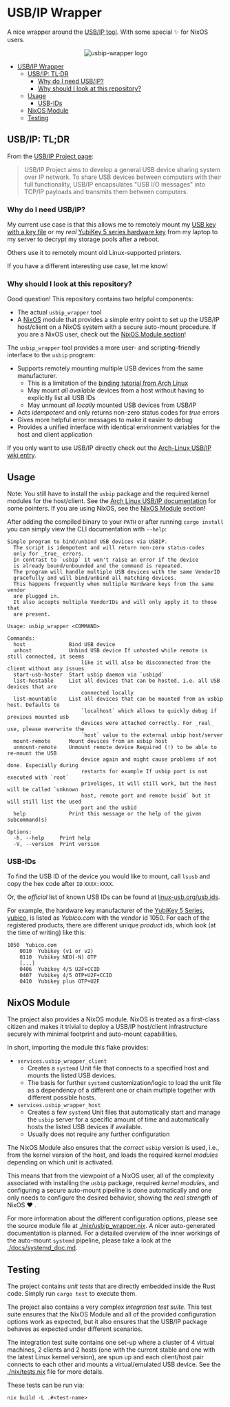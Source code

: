 # USB/IP Wrapper

A nice wrapper around the [USB/IP tool](https://usbip.sourceforge.net/).
With some special ✨ for NixOS users.

<div align="center">
  <img
    src="./assets/usbip_wrapper_logo.png"
    alt="usbip-wrapper logo">
</div>

<!--toc:start-->
- [USB/IP Wrapper](#usbip-wrapper)
  - [USB/IP: TL;DR](#usbip-tldr)
    - [Why do I need USB/IP?](#why-do-i-need-usbip)
    - [Why should I look at this repository?](#why-should-i-look-at-this-repository)
  - [Usage](#usage)
    - [USB-IDs](#usb-ids)
  - [NixOS Module](#nixos-module)
  - [Testing](#testing)
<!--toc:end-->

## USB/IP: TL;DR

From the [USB/IP Project page](https://usbip.sourceforge.net/):
> USB/IP Project aims to develop a general USB device sharing system over IP network.
To share USB devices between computers with their full functionality,
USB/IP encapsulates "USB I/O messages" into TCP/IP payloads and transmits them between computers.

<!-- It has been upstreamed into the [Linux kernel](https://www.kernel.org/doc/readme/tools-usb-usbip-README) for quite some time -->

### Why do I need USB/IP?

My current use case is that this allows me to remotely mount my [USB key with a key file](https://tqdev.com/2022-luks-with-usb-unlock) or my
_real_ [YubiKey 5 series hardware key](https://www.yubico.com/de/store/#yubikey-5-series) from my laptop to my server to decrypt my storage pools after a reboot.

Others use it to remotely mount old Linux-supported printers.

If you have a different interesting use case, let me know!

### Why should I look at this repository?

Good question! This repository contains two helpful components:
- The actual `usbip_wrapper` tool
- A [NixOS](https://nixos.org/) module that provides a simple entry point to set up the USB/IP host/client on a NixOS system with a secure auto-mount procedure.
If you are a NixOS user, check out the [NixOS Module section](#nixos-module)!

The `usbip_wrapper` tool provides a more user- and scripting-friendly interface to the
`usbip` program:
- Supports remotely mounting multiple USB devices from the same manufacturer.
  - This is a limitation of the [binding tutorial from Arch Linux](https://wiki.archlinux.org/title/USB/IP#Tips_and_tricks)
  - May mount _all available_ devices from a host without having to explicitly list all USB IDs
  - May unmount _all locally_ mounted USB devices from USB/IP
- Acts _idempotent_ and only returns non-zero status codes for _true_ errors
- Gives more helpful error messages to make it easier to debug
- Provides a unified interface with identical environment variables for the host and client application

<!-- Idempotent: - If all desired remote USB devices have already been mounted then re-calling mount won't provide an error. -->

If you only want to use USB/IP directly check out the [Arch-Linux USB/IP wiki entry](https://wiki.archlinux.org/title/USB/IP).

## Usage

Note: You still have to install the `usbip` package and the required kernel modules for
the host/client. See the [Arch Linux USB/IP documentation](https://wiki.archlinux.org/title/USB/IP)
for some pointers. If you are using NixOS, see the [NixOS Module](#nixos-module) section!

After adding the compiled binary to your `PATH` or after running `cargo install`
you can simply view the CLI documentation with `--help`:

```
Simple program to bind/unbind USB devices via USBIP.
  The script is idempotent and will return non-zero status-codes
  only for _true_ errors.
  In contrast to `usbip` it won't raise an error if the device
  is already bound/unbounded and the command is repeated.
  The program will handle multiple USB devices with the same VendorID
  gracefully and will bind/unbind all matching devices.
  This happens frequently when multiple Hardware keys from the same vendor
  are plugged in.
  It also accepts multiple VendorIDs and will only apply it to those that
  are present.

Usage: usbip_wrapper <COMMAND>

Commands:
  host              Bind USB device
  unhost            Unbind USB device If unhosted while remote is still connected, it seems
                        like it will also be disconnected from the client without any issues
  start-usb-hoster  Start usbip daemon via `usbipd`
  list-hostable     List all devices that can be hosted, i.e. all USB devices that are
                        connected locally
  list-mountable    List all devices that can be mounted from an usbip host. Defaults to
                        `localhost` which allows to quickly debug if previous mounted usb
                        devices were attached correctly. For _real_ use, please overwrite the
                        `host` value to the external usbip host/server
  mount-remote      Mount devices from an usbip host
  unmount-remote    Unmount remote device Required (!) to be able to re-mount the USB
                        device again and might cause problems if not done. Especially during
                        restarts for example If usbip port is not executed with `root`
                        priveliges, it will still work, but the host will be called `unknown
                        host, remote port and remote busid` but it will still list the used
                        port and the usbid
  help              Print this message or the help of the given subcommand(s)

Options:
  -h, --help     Print help
  -V, --version  Print version
```

### USB-IDs

To find the USB ID of the device you would like to mount, call `lsusb` and copy the hex code after `ID` `XXXX:XXXX`.

Or, the _official_ list of known USB IDs can be found at [linux-usb.org/usb.ids](http://www.linux-usb.org/usb.ids).

For example, the hardware key manufacturer of the [YubiKey 5 Series](https://www.yubico.com/de/store/#yubikey-5-series),
[yubico](https://www.yubico.com/), is listed as *Yubico.com* with the _vendor_ id 1050.
For each of the registered products, there are different unique _product_ ids, which look (at the time of writing) like this:

```
1050  Yubico.com
	0010  Yubikey (v1 or v2)
	0110  Yubikey NEO(-N) OTP
    [...]
	0406  Yubikey 4/5 U2F+CCID
	0407  Yubikey 4/5 OTP+U2F+CCID
	0410  Yubikey plus OTP+U2F
```

## NixOS Module

The project also provides a NixOS module.
NixOS is treated as a first-class citizen and makes it trivial to
deploy a USB/IP host/client infrastructure securely with minimal
footprint and auto-mount capabilities.

In short, importing the module this flake provides:
- `services.usbip_wrapper_client`
  - Creates a `systemd` Unit file that connects to a specified host and
  mounts the listed USB devices.
  - The basis for further `systemd` customization/logic to load the unit file
  as a dependency of a different one or chain multiple together with different
  possible hosts.
- `services.usbip_wrapper_host`
  - Creates a few `systemd` Unit files that automatically start and manage
  the `usbip` server for a specific amount of time and automatically
  hosts the listed USB devices if available.
  - Usually does not require any further configuration

The NixOS Module also ensures that the _correct_ `usbip` version is used, i.e., from the kernel version of the host, and loads the required kernel
_modules_ depending on which unit is activated.

This means that from the viewpoint of a NixOS user, all of the complexity
associated with installing the `usbip` package, required _kernel modules_, and
configuring a secure auto-mount pipeline is done automatically and one only
needs to configure the desired behavior, showing the _real strength_ of NixOS :heart: .

For more information about the different configuration options, please see the
source module file at [./nix/usbip_wrapper.nix](./nix/usbip_wrapper.nix).
A nicer auto-generated documentation is planned.
For a detailed overview of the inner workings of the auto-mount `systemd` pipeline,
please take a look at the [./docs/systemd_doc.md](./docs/systemd_doc.md).

## Testing

The project contains _unit tests_ that are directly embedded inside
the Rust code.
Simply run `cargo test` to execute them.

The project also contains a very complex _integration test suite_.
This test suite ensures that the NixOS Module and all of the provided
configuration options work as expected, but it also ensures that the
USB/IP package behaves as expected under different scenarios.

The integration test suite contains one set-up where a cluster of 4
virtual machines, 2 clients and 2 hosts (one with the current stable
and one with the latest Linux kernel version), are spun up and each
client/host pair connects to each other and mounts a virtual/emulated
USB device.
See the [./nix/tests.nix](./nix/test.nix) file for more details.

These tests can be run via:

```nix build -L .#<test-name>```
